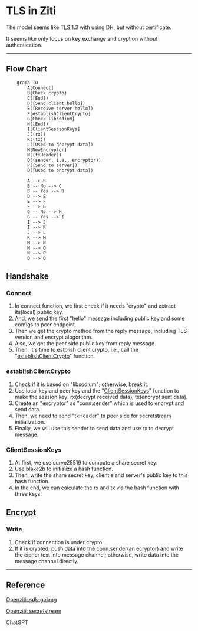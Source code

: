 # TLS in Ziti

The model seems like TLS 1.3 with using DH, but without certificate.

It seems like only focus on key exchange and cryption without authentication.

---

## Flow Chart

```mermaid
    graph TD
        A[Connect]
        B{Check crypto}
        C([End])
        D([Send client hello])
        E([Receive server hello])
        F[establishClientCrypto]
        G{Check libsodium}
        H([End])
        I[ClientSessionKeys]
        J((rx))
        K((tx))
        L([Used to decrypt data])
        M[NewEncryptor]
        N((txHeader))
        O((sender, i.e., encryptor))
        P([Send to server])
        Q([Used to encrypt data])

        A --> B
        B -- No --> C
        B -- Yes --> D
        D --> E
        E --> F
        F --> G
        G -- No --> H
        G -- Yes --> I
        I --> J
        I --> K
        J --> L
        K --> M
        M --> N
        M --> O
        N --> P
        O --> Q
```

## [Handshake](handshake.md)

### Connect

1. In connect function, we first check if it needs "crypto" and extract its(local) public key.
2. And, we send the first "hello" message including public key and some configs to peer endpoint.
3. Then we get the crypto method from the reply message, including TLS version and encrypt alogorithm.
4. Also, we get the peer side public key from reply message.
5. Then, it's time to estblish client crypto, i.e., call the "[establishClientCrypto](#establishclientcrypto)" function.

### establishClientCrypto

1. Check if it is based on "libsodium"; otherwise, break it.
2. Use local key and peer key and the "[ClientSessionKeys](#clientsessionkeys)" function to make the session key: rx(decrypt received data), tx(encrypt sent data).
3. Create an "encryptor" as "conn.sender" which is used to encrypt and send data.
4. Then, we need to send "txHeader" to peer side for secretstream initialization.
5. Finally, we will use this sender to send data and use rx to decrypt message.

### ClientSessionKeys

1. At first, we use curve25519 to compute a share secret key.
2. Use blake2b to initialize a hash function.
3. Then, write the share secret key, client's and server's public key to this hash function.
4. In the end, we can calculate the rx and tx via the hash function with three keys.

## [Encrypt](encrypt.md)

### Write

1. Check if connection is under crypto.
2. If it is crypted, push data into the conn.sender(an ecryptor) and write the cipher text into message channel; otherwise, write data into the message channel directly.

---

## Reference

[Openziti: sdk-golang](https://github.com/openziti/sdk-golang)

[Openziti: secretstream](https://github.com/openziti/secretstream)

[ChatGPT](https://openai.com/chatgpt/)
